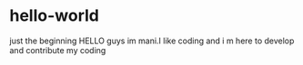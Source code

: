 # hello-world
just the beginning
HELLO guys im mani.I like coding and i m here to develop and contribute my coding
